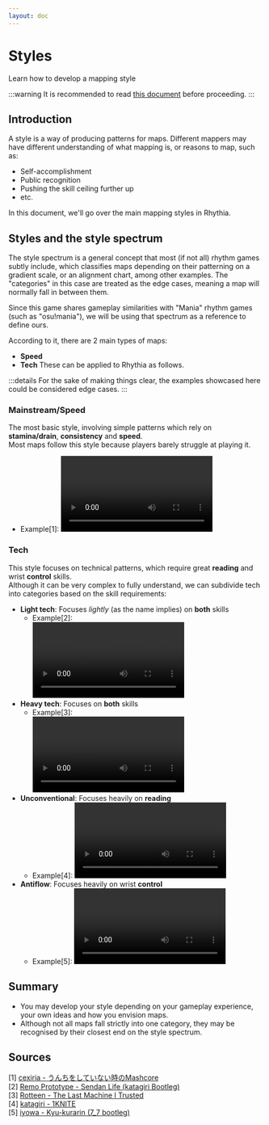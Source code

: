 ```yaml
---
layout: doc
---
```


# Styles
Learn how to develop a mapping style

:::warning
It is recommended to read [this document](../basic-mapping/skillsets.md) before proceeding.
:::

## Introduction
A style is a way of producing patterns for maps. Different mappers may have different understanding of what mapping is,
or reasons to map, such as:
- Self-accomplishment
- Public recognition
- Pushing the skill ceiling further up
- etc.

In this document, we'll go over the main mapping styles in Rhythia.

## Styles and the style spectrum
The style spectrum is a general concept that most (if not all) rhythm games subtly include,
which classifies maps depending on their patterning on a gradient scale, or an alignment chart, among other examples.
The "categories" in this case are treated as the edge cases, 
meaning a map will normally fall in between them.

Since this game shares gameplay similarities with "Mania" rhythm games (such as "osu!mania"),
we will be using that spectrum as a reference to define ours.  

According to it, there are 2 main types of maps:
- **Speed**
- **Tech**
These can be applied to Rhythia as follows.

:::details
For the sake of making things clear, the examples showcased here could be considered edge cases.
:::

### Mainstream/Speed
The most basic style, involving simple patterns which rely on **stamina/drain**, **consistency** and **speed**.   
Most maps follow this style because players barely struggle at playing it.
- Example\[1]:
![speed](../../public/src/video/speed.mp4)

### Tech
This style focuses on technical patterns, which require great **reading** and wrist **control** skills.   
Although it can be very complex to fully understand, we can subdivide tech into categories based on the skill requirements:
- **Light tech**: Focuses _lightly_ (as the name implies) on **both** skills
  - Example\[2]:    
![light](../../public/src/video/nmfull.mp4)
- **Heavy tech**: Focuses on **both** skills 
  - Example\[3]:   
![heavy](../../public/src/video/heavy.mp4)
- **Unconventional**: Focuses heavily on **reading**
  - Example\[4]: 
![unconv](../../public/src/video/unconv.mp4)
- **Antiflow**: Focuses heavily on wrist **control**
  - Example\[5]:
![iknowyoucameforthis](../../public/src/video/antiflo.mp4)
  
## Summary
- You may develop your style depending on your gameplay experience, your own ideas and how you envision maps. 
- Although not all maps fall strictly into one category, they may be recognised by their closest end on the style spectrum. 

## Sources
[1] [cexiria - うんちをしていない時のMashcore](https://www.youtube.com/watch?v=M-psNUdA1fk)  
[2] [Remo Prototype - Sendan Life (katagiri Bootleg)](https://discord.com/channels/1064060807320702996/1249911077177790545/1249911077177790545)  
[3] [Rotteen - The Last Machine I Trusted](https://youtu.be/1ebO7Lp-nok)  
[4] [katagiri - 1KNITE](https://youtu.be/wXenEvLi5ps)  
[5] [iyowa - Kyu-kurarin (7_7 bootleg)](https://discord.com/channels/1064060807320702996/1181374053777412096/1181374053777412096)








